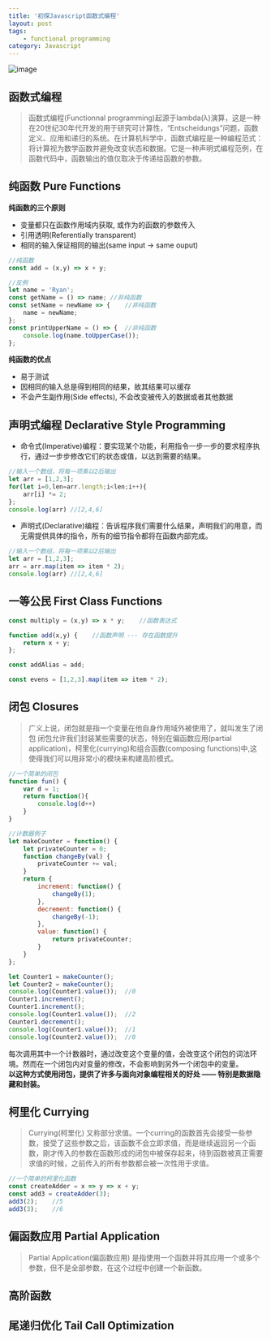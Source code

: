 ```yaml
---
title: '初探Javascript函数式编程'
layout: post
tags:
    - functional programming
category: Javascript
---
```


<!--more-->
![image](https://raw.githubusercontent.com/yjoops/yjoops.github.io/master/assets/images/imgs/exploring-functional-programming.jpg)
## 函数式编程
> 函数式编程(Functionnal programming)起源于lambda(λ)演算，这是一种在20世纪30年代开发的用于研究可计算性，“Entscheidungs”问题，函数定义、应用和递归的系统。在计算机科学中，函数式编程是一种编程范式：将计算视为数学函数并避免改变状态和数据。它是一种声明式编程范例，在函数代码中，函数输出的值仅取决于传递给函数的参数。

## 纯函数 Pure Functions
**纯函数的三个原则**
* 变量都只在函数作用域内获取, 或作为的函数的参数传入
* 引用透明(Referentially transparent)
* 相同的输入保证相同的输出(same input -> same ouput)
```javascript
//纯函数
const add = (x,y) => x + y;

//反例
let name = 'Ryan';
const getName = () => name; //非纯函数
const setName = newName => {    //非纯函数
    name = newName;
};
const printUpperName = () => {  //非纯函数
    console.log(name.toUpperCase());
};
```
**纯函数的优点**
* 易于测试
* 因相同的输入总是得到相同的结果，故其结果可以缓存
* 不会产生副作用(Side effects), 不会改变被传入的数据或者其他数据

## 声明式编程 Declarative Style Programming
* 命令式(Imperative)编程：要实现某个功能，利用指令一步一步的要求程序执行，通过一步步修改它们的状态或值，以达到需要的结果。
```javascript
//输入一个数组，将每一项乘以2后输出
let arr = [1,2,3];
for(let i=0,len=arr.length;i<len;i++){
    arr[i] *= 2;
};
console.log(arr) //[2,4,6]
```
* 声明式(Declarative)编程：告诉程序我们需要什么结果，声明我们的用意，而无需提供具体的指令，所有的细节指令都将在函数内部完成。
```javascript
//输入一个数组，将每一项乘以2后输出
let arr = [1,2,3];
arr = arr.map(item => item * 2);
console.log(arr) //[2,4,6]
```

## 一等公民 First Class Functions
```javascript
const multiply = (x,y) => x * y;    //函数表达式

function add(x,y) {    //函数声明 --- 存在函数提升
    return x + y;
};

const addAlias = add;

const evens = [1,2,3].map(item => item * 2);
```

## 闭包 Closures
> 广义上说，闭包就是指一个变量在他自身作用域外被使用了，就叫发生了闭包
闭包允许我们封装某些需要的状态，特别在偏函数应用(partial application)，柯里化(currying)和组合函数(composing functions)中,这使得我们可以用非常小的模块来构建高阶模式。
```javascript
//一个简单的闭包
function fun() {
    var d = 1;
    return function(){
        console.log(d++)
    }
}
```

```javascript
//计数器例子
let makeCounter = function() {
    let privateCounter = 0;
    function changeBy(val) {
        privateCounter += val;
    }
    return {
        increment: function() {
            changeBy(1);
        },
        decrement: function() {
            changeBy(-1);
        },
        value: function() {
            return privateCounter;
        }
    }
};

let Counter1 = makeCounter();
let Counter2 = makeCounter();
console.log(Counter1.value());  //0
Counter1.increment();
Counter1.increment();
console.log(Counter1.value());  //2
Counter1.decrement();
console.log(Counter1.value());  //1
console.log(Counter2.value());  //0
```
每次调用其中一个计数器时，通过改变这个变量的值，会改变这个闭包的词法环境。然而在一个闭包内对变量的修改，不会影响到另外一个闭包中的变量。<br>
**以这种方式使用闭包，提供了许多与面向对象编程相关的好处 —— 特别是数据隐藏和封装。**

## 柯里化 Currying
> Currying(柯里化) 又称部分求值。一个curring的函数首先会接受一些参数，接受了这些参数之后，该函数不会立即求值，而是继续返回另一个函数，刚才传入的参数在函数形成的闭包中被保存起来，待到函数被真正需要求值的时候，之前传入的所有参数都会被一次性用于求值。
```javascript
//一个简单的柯里化函数
const createAdder = x => y => x + y;
const add3 = createAdder(3);
add3(2);    //5
add3(3);    //6
```

## 偏函数应用 Partial Application
> Partial Application(偏函数应用) 是指使用一个函数并将其应用一个或多个参数，但不是全部参数，在这个过程中创建一个新函数。

## 高阶函数

## 尾递归优化 Tail Call Optimization